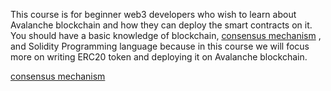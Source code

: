 <base target="_blank">

This course is for beginner web3 developers who wish to learn about Avalanche blockchain and how they can deploy the smart contracts on it. You should have a basic knowledge of blockchain, [consensus mechanism](https://metaschool.so/articles/consensus-mechanism-meaning/) , and Solidity Programming language because in this course we will focus more on writing ERC20 token and deploying it on Avalanche blockchain.



<a href="https://metaschool.so/articles/consensus-mechanism-meaning/" target="_blank">consensus mechanism</a>
